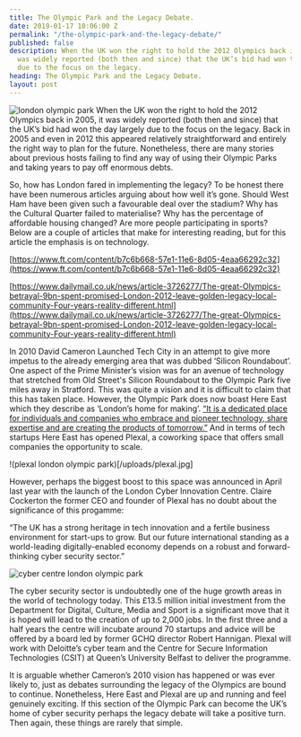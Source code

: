 ```yaml
---
title: The Olympic Park and the Legacy Debate.
date: 2019-01-17 10:06:00 Z
permalink: "/the-olympic-park-and-the-legacy-debate/"
published: false
description: When the UK won the right to hold the 2012 Olympics back in 2005, it
  was widely reported (both then and since) that the UK’s bid had won the day largely
  due to the focus on the legacy.
heading: The Olympic Park and the Legacy Debate.
layout: post
---
```


![london olympic park](/uploads/olympic%20park.jpg)
When the UK won the right to hold the 2012 Olympics back in 2005, it was widely reported (both then and since) that the UK’s bid had won the day largely due to the focus on the legacy.  Back in 2005 and even in 2012 this appeared relatively straightforward and entirely the right way to plan for the future.  Nonetheless, there are many stories about previous hosts failing to find any way of using their Olympic Parks and taking years to pay off enormous debts. 

 

So, how has London fared in implementing the legacy?  To be honest there have been numerous articles arguing about how well it’s gone.  Should West Ham have been given such a favourable deal over the stadium?  Why has the Cultural Quarter failed to materialise?  Why has the percentage of affordable housing changed?  Are more people participating in sports?  Below are a couple of articles that make for interesting reading, but for this article the emphasis is on technology. 

 

[https://www.ft.com/content/b7c6b668-57e1-11e6-8d05-4eaa66292c32](https://www.ft.com/content/b7c6b668-57e1-11e6-8d05-4eaa66292c32) 

 

[https://www.dailymail.co.uk/news/article-3726277/The-great-Olympics-betrayal-9bn-spent-promised-London-2012-leave-golden-legacy-local-community-Four-years-reality-different.html](https://www.dailymail.co.uk/news/article-3726277/The-great-Olympics-betrayal-9bn-spent-promised-London-2012-leave-golden-legacy-local-community-Four-years-reality-different.html) 

 

In 2010 David Cameron Launched Tech City in an attempt to give more impetus to the already emerging area that was dubbed ‘Silicon Roundabout’.  One aspect of the Prime Minister’s vision was for an avenue of technology that stretched from Old Street's Silicon Roundabout to the Olympic Park five miles away in Stratford.  This was quite a vision and it is difficult to claim that this has taken place.  However, the Olympic Park does now boast Here East which they describe as ‘London’s home for making’.  [“It is a dedicated place for individuals and companies who embrace and pioneer technology, share expertise and are creating the products of tomorrow.”](https://hereeast.com/about-us/)  And in terms of tech startups Here East has opened Plexal, a coworking space that offers small companies the opportunity to scale. 

!(plexal london olympic park)[/uploads/plexal.jpg]

However, perhaps the biggest boost to this space was announced in April last year with the launch of the London Cyber Innovation Centre.  Claire Cockerton the former CEO and founder of Plexal has no doubt about the significance of this progamme: 

 

“The UK has a strong heritage in tech innovation and a fertile business environment for start-ups to grow. But our future international standing as a world-leading digitally-enabled economy depends on a robust and forward-thinking cyber security sector.” 

 ![cyber centre london olympic park](/uploads/cybercentre.jpg)

The cyber security sector is undoubtedly one of the huge growth areas in the world of technology today.  This £13.5 million initial investment from the Department for Digital, Culture, Media and Sport is a significant move that it is hoped will lead to the creation of up to 2,000 jobs.  In the first three and a half years the centre will incubate around 70 startups and advice will be offered by a board led by former GCHQ director Robert Hannigan.  Plexal will work with Deloitte’s cyber team and the Centre for Secure Information Technologies (CSIT) at Queen’s University Belfast to deliver the programme. 

It is arguable whether Cameron’s 2010 vision has happened or was ever likely to, just as debates surrounding the legacy of the Olympics are bound to continue.  Nonetheless, Here East and Plexal are up and running and feel genuinely exciting.  If this section of the Olympic Park can become the UK’s home of cyber security perhaps the legacy debate will take a positive turn.  Then again, these things are rarely that simple. 